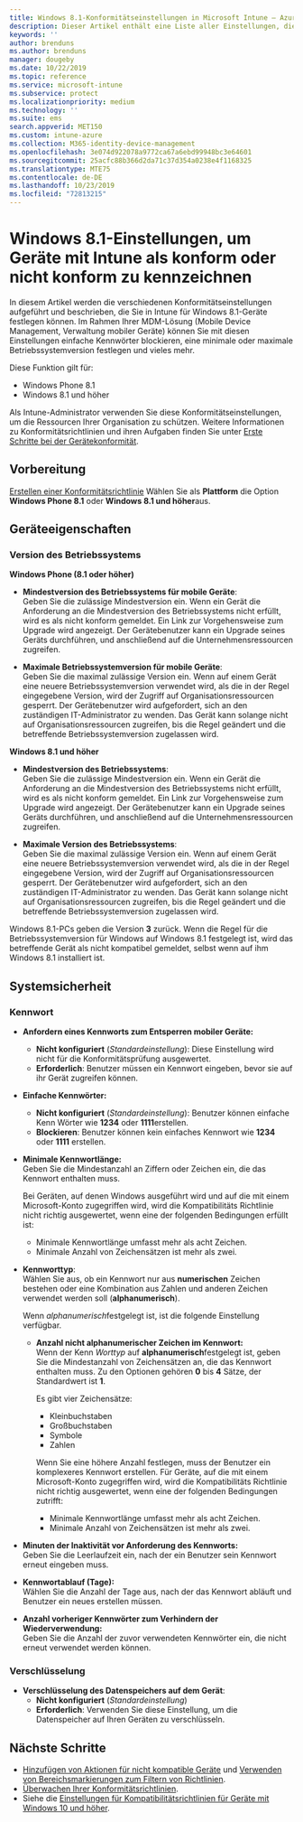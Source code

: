 ```yaml
---
title: Windows 8.1-Konformitätseinstellungen in Microsoft Intune – Azure | Microsoft-Dokumentation
description: Dieser Artikel enthält eine Liste aller Einstellungen, die Sie verwenden können, um Konformität für Ihre Windows 8.1- und Windows Phone 8.1-Geräte in Microsoft Intune festzulegen. Überprüfen Sie die Konformität mit der minimalen und maximalen Betriebssystemversion, legen Sie Kennwortbeschränkungen und -länge fest, aktivieren Sie die Verschlüsselung der Datenspeicherung und vieles mehr.
keywords: ''
author: brenduns
ms.author: brenduns
manager: dougeby
ms.date: 10/22/2019
ms.topic: reference
ms.service: microsoft-intune
ms.subservice: protect
ms.localizationpriority: medium
ms.technology: ''
ms.suite: ems
search.appverid: MET150
ms.custom: intune-azure
ms.collection: M365-identity-device-management
ms.openlocfilehash: 3e074d922078a9772ca67a6ebd99948bc3e64601
ms.sourcegitcommit: 25acfc88b366d2da71c37d354a0238e4f1168325
ms.translationtype: MTE75
ms.contentlocale: de-DE
ms.lasthandoff: 10/23/2019
ms.locfileid: "72813215"
---
```

# <a name="windows-81-settings-to-mark-devices-as-compliant-or-not-compliant-using-intune"></a>Windows 8.1-Einstellungen, um Geräte mit Intune als konform oder nicht konform zu kennzeichnen

In diesem Artikel werden die verschiedenen Konformitätseinstellungen aufgeführt und beschrieben, die Sie in Intune für Windows 8.1-Geräte festlegen können. Im Rahmen Ihrer MDM-Lösung (Mobile Device Management, Verwaltung mobiler Geräte) können Sie mit diesen Einstellungen einfache Kennwörter blockieren, eine minimale oder maximale Betriebssystemversion festlegen und vieles mehr.

Diese Funktion gilt für:

- Windows Phone 8.1
- Windows 8.1 und höher

Als Intune-Administrator verwenden Sie diese Konformitätseinstellungen, um die Ressourcen Ihrer Organisation zu schützen. Weitere Informationen zu Konformitätsrichtlinien und ihren Aufgaben finden Sie unter [Erste Schritte bei der Gerätekonformität](device-compliance-get-started.md).

## <a name="before-you-begin"></a>Vorbereitung

[Erstellen einer Konformitätsrichtlinie](create-compliance-policy.md#create-the-policy) Wählen Sie als **Plattform** die Option **Windows Phone 8.1** oder **Windows 8.1 und höher**aus.

## <a name="device-properties"></a>Geräteeigenschaften

### <a name="operating-system-version"></a>Version des Betriebssystems

**Windows Phone (8.1 oder höher)**
- **Mindestversion des Betriebssystems für mobile Geräte**:  
  Geben Sie die zulässige Mindestversion ein. Wenn ein Gerät die Anforderung an die Mindestversion des Betriebssystems nicht erfüllt, wird es als nicht konform gemeldet. Ein Link zur Vorgehensweise zum Upgrade wird angezeigt. Der Gerätebenutzer kann ein Upgrade seines Geräts durchführen, und anschließend auf die Unternehmensressourcen zugreifen.

- **Maximale Betriebssystemversion für mobile Geräte**:  
  Geben Sie die maximal zulässige Version ein. Wenn auf einem Gerät eine neuere Betriebssystemversion verwendet wird, als die in der Regel eingegebene Version, wird der Zugriff auf Organisationsressourcen gesperrt. Der Gerätebenutzer wird aufgefordert, sich an den zuständigen IT-Administrator zu wenden. Das Gerät kann solange nicht auf Organisationsressourcen zugreifen, bis die Regel geändert und die betreffende Betriebssystemversion zugelassen wird.

**Windows 8.1 und höher**
- **Mindestversion des Betriebssystems**:  
  Geben Sie die zulässige Mindestversion ein. Wenn ein Gerät die Anforderung an die Mindestversion des Betriebssystems nicht erfüllt, wird es als nicht konform gemeldet. Ein Link zur Vorgehensweise zum Upgrade wird angezeigt. Der Gerätebenutzer kann ein Upgrade seines Geräts durchführen, und anschließend auf die Unternehmensressourcen zugreifen.

- **Maximale Version des Betriebssystems**:  
  Geben Sie die maximal zulässige Version ein. Wenn auf einem Gerät eine neuere Betriebssystemversion verwendet wird, als die in der Regel eingegebene Version, wird der Zugriff auf Organisationsressourcen gesperrt. Der Gerätebenutzer wird aufgefordert, sich an den zuständigen IT-Administrator zu wenden. Das Gerät kann solange nicht auf Organisationsressourcen zugreifen, bis die Regel geändert und die betreffende Betriebssystemversion zugelassen wird.

Windows 8.1-PCs geben die Version **3** zurück. Wenn die Regel für die Betriebssystemversion für Windows auf Windows 8.1 festgelegt ist, wird das betreffende Gerät als nicht kompatibel gemeldet, selbst wenn auf ihm Windows 8.1 installiert ist.

## <a name="system-security"></a>Systemsicherheit

### <a name="password"></a>Kennwort

- **Anfordern eines Kennworts zum Entsperren mobiler Geräte:**  
  - **Nicht konfiguriert** (*Standardeinstellung*): Diese Einstellung wird nicht für die Konformitätsprüfung ausgewertet.
  - **Erforderlich**: Benutzer müssen ein Kennwort eingeben, bevor sie auf ihr Gerät zugreifen können.

- **Einfache Kennwörter:**  
  - **Nicht konfiguriert** (*Standardeinstellung*): Benutzer können einfache Kenn Wörter wie **1234** oder **1111**erstellen.
  - **Blockieren**: Benutzer können kein einfaches Kennwort wie **1234** oder **1111** erstellen.  

- **Minimale Kennwortlänge:**  
  Geben Sie die Mindestanzahl an Ziffern oder Zeichen ein, die das Kennwort enthalten muss.

  Bei Geräten, auf denen Windows ausgeführt wird und auf die mit einem Microsoft-Konto zugegriffen wird, wird die Kompatibilitäts Richtlinie nicht richtig ausgewertet, wenn eine der folgenden Bedingungen erfüllt ist:  
  - Minimale Kennwortlänge umfasst mehr als acht Zeichen.
  - Minimale Anzahl von Zeichensätzen ist mehr als zwei.

- **Kennworttyp**:  
  Wählen Sie aus, ob ein Kennwort nur aus **numerischen** Zeichen bestehen oder eine Kombination aus Zahlen und anderen Zeichen verwendet werden soll (**alphanumerisch**).

  Wenn *alphanumerisch*festgelegt ist, ist die folgende Einstellung verfügbar.  

  - **Anzahl nicht alphanumerischer Zeichen im Kennwort:**  
    Wenn der Kenn *Worttyp* auf **alphanumerisch**festgelegt ist, geben Sie die Mindestanzahl von Zeichensätzen an, die das Kennwort enthalten muss. Zu den Optionen gehören **0** bis **4** Sätze, der Standardwert ist **1**.
    
    Es gibt vier Zeichensätze:
    - Kleinbuchstaben
    - Großbuchstaben
    - Symbole
    - Zahlen

    Wenn Sie eine höhere Anzahl festlegen, muss der Benutzer ein komplexeres Kennwort erstellen. Für Geräte, auf die mit einem Microsoft-Konto zugegriffen wird, wird die Kompatibilitäts Richtlinie nicht richtig ausgewertet, wenn eine der folgenden Bedingungen zutrifft:

    - Minimale Kennwortlänge umfasst mehr als acht Zeichen.
    - Minimale Anzahl von Zeichensätzen ist mehr als zwei.

- **Minuten der Inaktivität vor Anforderung des Kennworts:**  
  Geben Sie die Leerlaufzeit ein, nach der ein Benutzer sein Kennwort erneut eingeben muss.

- **Kennwortablauf (Tage):**  
  Wählen Sie die Anzahl der Tage aus, nach der das Kennwort abläuft und Benutzer ein neues erstellen müssen.

- **Anzahl vorheriger Kennwörter zum Verhindern der Wiederverwendung:**  
  Geben Sie die Anzahl der zuvor verwendeten Kennwörter ein, die nicht erneut verwendet werden können.

### <a name="encryption"></a>Verschlüsselung

- **Verschlüsselung des Datenspeichers auf dem Gerät**:  
  - **Nicht konfiguriert** (*Standardeinstellung*)
  - **Erforderlich**: Verwenden Sie diese Einstellung, um die Datenspeicher auf Ihren Geräten zu verschlüsseln.


<!-- not on phone   
- **Require encryption on mobile device**: **Require** the device to be encrypted to connect to data storage resources.
--> 

## <a name="next-steps"></a>Nächste Schritte

- [Hinzufügen von Aktionen für nicht kompatible Geräte](actions-for-noncompliance.md) und [Verwenden von Bereichsmarkierungen zum Filtern von Richtlinien](../fundamentals/scope-tags.md).
- [Überwachen Ihrer Konformitätsrichtlinien](compliance-policy-monitor.md).
- Siehe die [Einstellungen für Kompatibilitätsrichtlinien für Geräte mit Windows 10 und höher](compliance-policy-create-windows.md).
